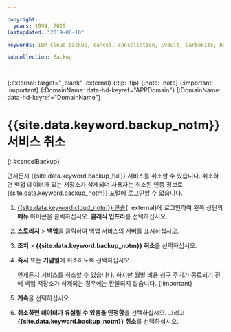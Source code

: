 ```yaml
---

copyright:
  years: 1994, 2019
lastupdated: "2019-06-10"

keywords: IBM Cloud backup, cancel, cancellation, EVault, Carbonite, backup

subcollection: Backup

---
```

{:external: target="_blank" .external}
{:tip: .tip}
{:note: .note}
{:important: .important}
{:DomainName: data-hd-keyref="APPDomain"}
{:DomainName: data-hd-keyref="DomainName"}

# {{site.data.keyword.backup_notm}} 서비스 취소
{: #cancelBackup}

언제든지 {{site.data.keyword.backup_full}} 서비스를 취소할 수 있습니다. 취소하면 백업 데이터가 있는 저장소가 삭제되며 사용자는 취소된 인증 정보로 {{site.data.keyword.backup_notm}} 포털에 로그인할 수 없습니다.

1. [{{site.data.keyword.cloud_notm}} 콘솔](https://{DomainName}){: external}에 로그인하여 왼쪽 상단의 **메뉴** 아이콘을 클릭하십시오. **클래식 인프라**를 선택하십시오.
2. **스토리지** > **백업**을 클릭하여 백업 서비스의 서버를 표시하십시오.
3. **조치** > **{{site.data.keyword.backup_notm}} 취소**를 선택하십시오.
4. **즉시** 또는 **기념일**에 취소하도록 선택하십시오.

   언제든지 서비스를 취소할 수 있습니다. 하지만 월별 비용 청구 주기가 종료되기 전에 백업 저장소가 삭제되는 경우에는 환불되지 않습니다.
   {:important}
5. **계속**을 선택하십시오.
6. **취소하면 데이터가 유실될 수 있음을 인정함**을 선택하십시오. 그리고 **{{site.data.keyword.backup_notm}} 취소**를 선택하십시오.
